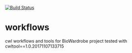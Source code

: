 [![Build Status](https://travis-ci.org/Barski-lab/workflows.svg?branch=master)](https://travis-ci.org/Barski-lab/workflows)
# workflows
cwl workflows and tools for BioWardrobe project
tested with cwltool==1.0.20171107133715
